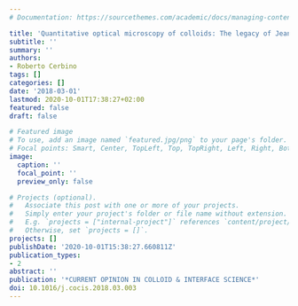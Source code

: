 ```yaml
---
# Documentation: https://sourcethemes.com/academic/docs/managing-content/

title: 'Quantitative optical microscopy of colloids: The legacy of Jean Perrin'
subtitle: ''
summary: ''
authors:
- Roberto Cerbino
tags: []
categories: []
date: '2018-03-01'
lastmod: 2020-10-01T17:38:27+02:00
featured: false
draft: false

# Featured image
# To use, add an image named `featured.jpg/png` to your page's folder.
# Focal points: Smart, Center, TopLeft, Top, TopRight, Left, Right, BottomLeft, Bottom, BottomRight.
image:
  caption: ''
  focal_point: ''
  preview_only: false

# Projects (optional).
#   Associate this post with one or more of your projects.
#   Simply enter your project's folder or file name without extension.
#   E.g. `projects = ["internal-project"]` references `content/project/deep-learning/index.md`.
#   Otherwise, set `projects = []`.
projects: []
publishDate: '2020-10-01T15:38:27.660811Z'
publication_types:
- 2
abstract: ''
publication: '*CURRENT OPINION IN COLLOID & INTERFACE SCIENCE*'
doi: 10.1016/j.cocis.2018.03.003
---
```

